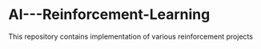 # AI---Reinforcement-Learning

This repository contains implementation of various reinforcement projects
